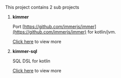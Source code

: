 This project contains 2 sub projects

1. **kimmer**

   Port [https://github.com/immerjs/immer](https://github.com/immerjs/immer) for kotlin/jvm.
   
   [Click here](./doc/kimmer-core/README.md) to view more

2. **kimmer-sql**

   SQL DSL for kotlin
   
   [Click here](./doc/kimmer-sql/README.md) to view more
